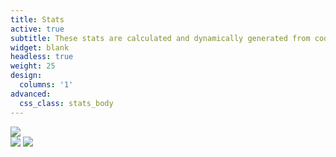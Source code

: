 ```yaml
---
title: Stats
active: true
subtitle: These stats are calculated and dynamically generated from code::stats
widget: blank
headless: true
weight: 25
design: 
  columns: '1'
advanced:
  css_class: stats_body
---
```

<div class="codestats_block">
      <img class="codestats_top" src="https://codestats-readme.vercel.app/api?username=Denchyaknow&show_icons=true&theme=radical"/>
  <div class="codestats_bottom">
      <img class="codestats_latest" src="https://codestats-readme.vercel.app/api/history/?username=Denchyaknow&theme=radical&days_count=5&language_count=30&title=Latest" />
      <img class="codestats_most" src="https://codestats-readme.vercel.app/api/top-langs/?username=Denchyaknow&theme=radical" />
  </div>
</div>
<script>
    ScrollReveal().reveal('.codestats_top', { delay: 300,origin: 'left', distance: '500px', reset: true });
    ScrollReveal().reveal('.codestats_latest', { delay: 500,origin: 'left',distance: '500px', reset: true });
    ScrollReveal().reveal('.codestats_most', { delay: 750,origin: 'left',distance: '500px', reset: true });
</script>